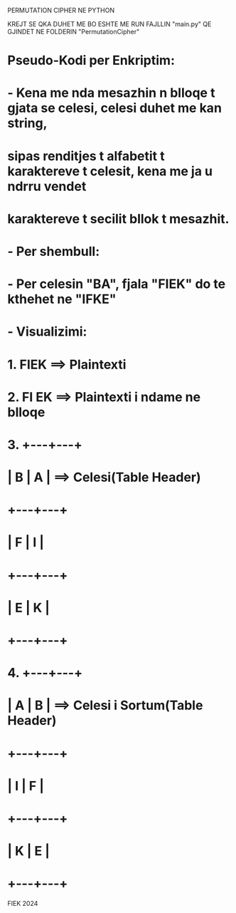 PERMUTATION CIPHER NE PYTHON

KREJT SE QKA DUHET ME BO ESHTE ME RUN FAJLLIN "main.py" QE GJINDET NE FOLDERIN "PermutationCipher"

# Pseudo-Kodi per Enkriptim:
# - Kena me nda mesazhin n blloqe t gjata se celesi, celesi duhet me kan string,
#   sipas renditjes t alfabetit t karaktereve t celesit, kena me ja u ndrru vendet
#   karaktereve t secilit bllok t mesazhit.
#     - Per shembull:
#         - Per celesin "BA", fjala "FIEK" do te kthehet ne "IFKE"
#         - Visualizimi:
#             1. FIEK ==> Plaintexti
#             2. FI EK ==> Plaintexti i ndame ne blloqe
#             3.  +---+---+
#                 | B | A | ==> Celesi(Table Header)
#                 +---+---+
#                 | F | I |
#                 +---+---+
#                 | E | K |
#                 +---+---+
#             4.  +---+---+
#                 | A | B | ==> Celesi i Sortum(Table Header)
#                 +---+---+
#                 | I | F |
#                 +---+---+
#                 | K | E |
#                 +---+---+

FIEK 2024